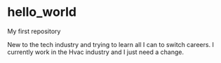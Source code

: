 # hello_world
My first repository
<p>New to the tech industry and trying to learn all I can to switch careers. I currently work in the Hvac industry and I just need a change.</p>
